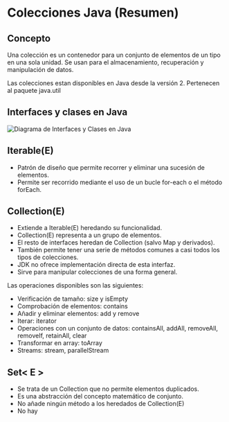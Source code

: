 # Colecciones Java (Resumen)

## Concepto
Una colección es un contenedor para un conjunto de elementos de un tipo en una sola unidad.
Se usan para el almacenamiento, recuperación y manipulación de datos.

Las colecciones estan disponibles en Java desde la versión 2.
Pertenecen al paquete java.util

## Interfaces y clases en Java

<img src="imagenes/diagramaInterfacesClases" alt="Diagrama de Interfaces y Clases en Java">

## Iterable(E)
- Patrón de diseño que permite recorrer y eliminar una sucesión de elementos.
- Permite ser recorrido mediante el uso de un bucle for-each o el método forEach.

## Collection(E)
- Extiende a Iterable(E) heredando su funcionalidad.
- Collection(E) representa a un grupo de elementos.
- El resto de interfaces heredan de Collection (salvo Map y derivados).
- También permite tener una serie de métodos comunes a casi todos los tipos de colecciones.
- JDK no ofrece implementación directa de esta interfaz.
- Sirve para manipular colecciones de una forma general.

Las operaciones disponibles son las siguientes:
- Verificación de tamaño: size y isEmpty
- Comprobación de elementos: contains
- Añadir y eliminar elementos: add y remove
- Iterar: iterator
- Operaciones con un conjunto de datos: containsAll, addAll, removeAll, removeIf, retainAll, clear
- Transformar en array: toArray
- Streams: stream, parallelStream

## Set< E >
- Se trata de un Collection<E> que no permite elementos duplicados.
- Es una abstracción del concepto matemático de conjunto.
- No añade ningún método a los heredados de Collection(E)
- No hay
